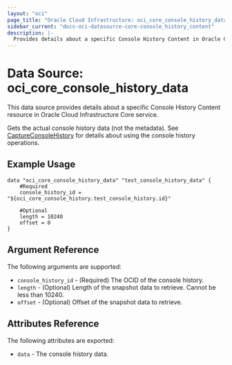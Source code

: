 ```yaml
---
layout: "oci"
page_title: "Oracle Cloud Infrastructure: oci_core_console_history_data"
sidebar_current: "docs-oci-datasource-core-console_history_content"
description: |-
  Provides details about a specific Console History Content in Oracle Cloud Infrastructure Core service
---
```


# Data Source: oci_core_console_history_data
This data source provides details about a specific Console History Content resource in Oracle Cloud Infrastructure Core service.

Gets the actual console history data (not the metadata).
See [CaptureConsoleHistory](https://docs.cloud.oracle.com/iaas/api/#/en/iaas/20160918/ConsoleHistory/CaptureConsoleHistory)
for details about using the console history operations.


## Example Usage

```hcl
data "oci_core_console_history_data" "test_console_history_data" {
	#Required
	console_history_id = "${oci_core_console_history.test_console_history.id}"

	#Optional
	length = 10240
	offset = 0
}
```

## Argument Reference

The following arguments are supported:

* `console_history_id` - (Required) The OCID of the console history.
* `length` - (Optional) Length of the snapshot data to retrieve. Cannot be less than 10240.
* `offset` - (Optional) Offset of the snapshot data to retrieve.


## Attributes Reference

The following attributes are exported:

* `data` - The console history data.
